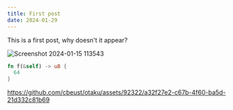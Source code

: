 ```yaml
---
title: First post
date: 2024-01-29
---
```


This is a first post, why doesn't it appear?

![Screenshot 2024-01-15 113543](https://github.com/cbeust/otaku/assets/92322/1270e04d-674d-4e49-bee0-97995c2a9118)

```rust
fn f(&self) -> u8 {
  64
}
```



https://github.com/cbeust/otaku/assets/92322/a32f27e2-c67b-4f60-ba5d-21d332c81b69


